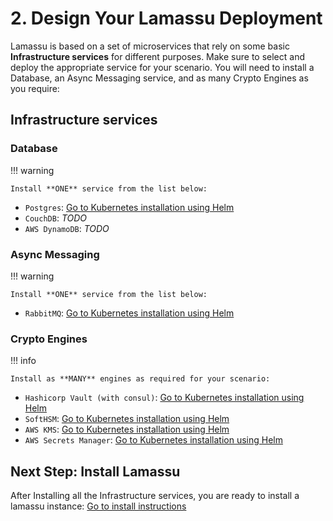 # 2. Design Your Lamassu Deployment

Lamassu is based on a set of microservices that rely on some basic **Infrastructure services** for different purposes. Make sure to select and deploy the appropriate service for your scenario. You will need to install a Database, an Async Messaging service, and as many Crypto Engines as you require:

## Infrastructure services

### Database

!!! warning

    Install **ONE** service from the list below:

- `Postgres`: [Go to Kubernetes installation using Helm](/k8s/install-oss-comps/#postgres)
- `CouchDB`: *TODO*
- `AWS DynamoDB`: *TODO*

### Async Messaging

!!! warning

    Install **ONE** service from the list below:

- `RabbitMQ`: [Go to Kubernetes installation using Helm](/k8s/install-oss-comps/#rabbitmq)

### Crypto Engines

!!! info

    Install as **MANY** engines as required for your scenario:

- `Hashicorp Vault (with consul)`: [Go to Kubernetes installation using Helm](/k8s/install-oss-comps/#hashicorp-vault-with-consul)
- `SoftHSM`: [Go to Kubernetes installation using Helm](/k8s/install-oss-comps/#pkcs11-softhsm)
- `AWS KMS`: [Go to Kubernetes installation using Helm](/k8s/install-aws-comps/#aws-kms)
- `AWS Secrets Manager`: [Go to Kubernetes installation using Helm](/k8s/install-aws-comps/#aws-secrets-manager)


## Next Step: Install Lamassu

After Installing all the Infrastructure services, you are ready to install a lamassu instance: [Go to install instructions](/k8s/4-install-lamassu)
